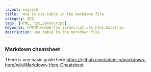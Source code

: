 ```yaml
---
layout: english
title:  How to use table in the markdown file
category: 英文
tags: [HTML, CSS,JavaScript]
keywords: 阿樊提,wonderfan,javascript,css,html,boostrap
description: use table in the markdown file
---
```


### Markdown cheatsheet

There is one basic guide here <https://github.com/adam-p/markdown-here/wiki/Markdown-Here-Cheatsheet>
